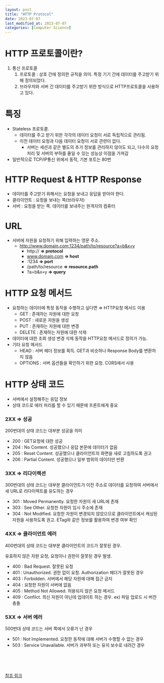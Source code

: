 ```yaml
---
layout: post
title: "HTTP Protocol"
date: 2023-07-07
last_modified_at: 2023-07-07
categories: [Computer Science]
---
```


# HTTP 프로토콜이란?

1. 통신 프로토콜
   1. 프로토콜 : 상호 간에 정의한 규칙을 의미. 특정 기기 간에 데이터를 주고받기 위해 정의되었다.
   2. 브라우저와 서버 간 데이터를 주고받기 위한 방식으로 HTTP프로토콜을 사용하고 있다.

# 특징

- Stateless 프로토콜.
  - 데이터를 주고 받기 위한 각각의 데이터 요청이 서로 독립적으로 관리됨.
  - 이전 데이터 요청과 다음 데이터 요청이 서로 관련이 없다.
    - 서버는 세션과 같은 별도의 추가 정보를 관리하지 않아도 되고, 다수의 요청 처리 및 서버의 부하를 줄일 수 있는 성능상 이점을 가져감
- 일반적으로 TCP/IP통신 위에서 동작, 기본 포트는 80번

# HTTP Request & HTTP Response

- 데이터를 주고받기 위해서는 요청을 보내고 응답을 받아야 한다.
- 클라이언트 : 요청을 보내는 쪽(브라우저)
- 서버 : 요청을 받는 쪽. 데이터를 보내주는 원격지의 컴퓨터

# URL

- 서버에 자원을 요청하기 위해 입력하는 영문 주소.
  - http://www.domain.com:1234/path/to/resource?a=b&x=y
    - http:// **⇒ protocol**
    - www.domain.com **⇒ host**
    - :1234 **⇒ port**
    - /path/to/resource **⇒ resource.path**
    - ?a=b&x=y **⇒ query**

# HTTP 요청 메서드

- 요청하는 데이터에 특정 동작을 수행하고 싶다면 ⇒ HTTP요청 메서드 이용
  - GET : 존재하는 자원에 대한 요청
  - POST : 새로운 자원을 생성
  - PUT : 존재하는 자원에 대한 변경
  - DELETE : 존재하는 자원에 대한 삭제
- 데이터에 대한 조회 생성 변경 삭제 동작을 HTTP요청 메서드로 정의가 가능.
- 기타 요청 메서드
  - HEAD : 서버 헤더 정보를 획득. GET과 비슷하나 Response Body를 변환하지 않음
  - OPTIONS : 서버 옵션들을 확인하기 위한 요청. CORS에서 사용

# HTTP 상태 코드

- 서버에서 설정해주는 응답 정보
- 상태 코드로 에러 처리를 할 수 있기 때문에 프론트에게 중요

### 2XX ⇒ 성공

200번대의 상태 코드는 대부분 성공을 의미

- 200 : GET요청에 대한 성공
- 204 : No Content. 성공했으나 응답 본문에 데이터가 없음
- 205 : Reset Content. 성공했으나 클라이언트의 화면을 새로 고침하도록 권고
- 206 : Partial Content. 성공했으나 일부 범위의 데이터만 반환

### 3XX ⇒ 리다이렉션

300번대의 상태 코드는 대부분 클라이언트가 이전 주소로 데이터를 요청하여 서버에서 새 URL로 리다이렉트를 유도하는 경우

- 301 : Moved Permanently. 요청한 자원이 새 URL에 존재
- 303 : See Other. 요청한 자원이 임시 주소에 존재
- 304 : Not Modified. 요청한 자원이 변경되지 않았으므로 클라이언트에서 캐싱된 자원을 사용하도록 권고. ETag와 같은 정보를 활용하여 변경 여부 확인

### 4XX ⇒ 클라이언트 에러

400번대의 상태 코드는 대부분 클라이언트의 코드가 잘못된 경우.

유효하지 않은 자원 요청, 요청이나 권한이 잘못된 경우 발생.

- 400 : Bad Request. 잘못된 요청
- 401 : Unauthorized. 권한 없이 요청. Authorization 헤더가 잘못된 경우
- 403 : Forbidden. 서버에서 해당 자원에 대해 접근 금지
- 404 : 요청한 자원이 서버에 없음
- 405 : Method Not Allowed. 허용되지 않은 요청 메서드
- 409 : Confilct. 최신 자원이 아닌데 업데이트 하는 경우. ex) 파일 업로드 시 버전 충돌

### 5XX ⇒ 서버 에러

500번대 상태 코드는 서버 쪽에서 오류가 난 경우

- 501 : Not Implemented. 요청한 동작에 대해 서버가 수행할 수 없는 경우
- 503 : Service Unavailable. 서버가 과부하 또는 유지 보수로 내려간 경우

<br><br><br>

[참조 링크](https://joshua1988.github.io/web-development/http-part1/)
